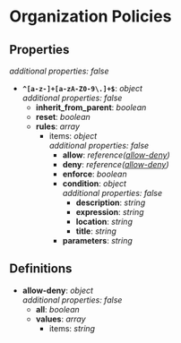 # Organization Policies

<!-- markdownlint-disable MD036 -->

## Properties

*additional properties: false*

- **`^[a-z-]+[a-zA-Z0-9\.]+$`**: *object*
  <br>*additional properties: false*
  - **inherit_from_parent**: *boolean*
  - **reset**: *boolean*
  - **rules**: *array*
    - items: *object*
      <br>*additional properties: false*
      - **allow**: *reference([allow-deny](#refs-allow-deny))*
      - **deny**: *reference([allow-deny](#refs-allow-deny))*
      - **enforce**: *boolean*
      - **condition**: *object*
        <br>*additional properties: false*
        - **description**: *string*
        - **expression**: *string*
        - **location**: *string*
        - **title**: *string*
      - **parameters**: *string*

## Definitions

- **allow-deny**<a name="refs-allow-deny"></a>: *object*
  <br>*additional properties: false*
  - **all**: *boolean*
  - **values**: *array*
    - items: *string*
